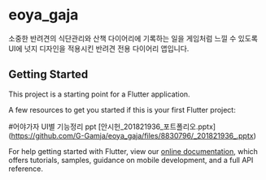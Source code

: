 # eoya_gaja
 
 소중한 반려견의 식단관리와 산책 다이어리에 기록하는 일을 게임처럼 느낄 수 있도록 UI에 넛지 디자인을 적용시킨 반려견 전용 다이어리 앱입니다. 

## Getting Started

This project is a starting point for a Flutter application.

A few resources to get you started if this is your first Flutter project:

#어야가자 UI별 기능정리 ppt
[안시헌_201821936_포트폴리오.pptx]
(https://github.com/G-Gamja/eoya_gaja/files/8830796/_201821936_.pptx)



For help getting started with Flutter, view our
[online documentation](https://flutter.dev/docs), which offers tutorials,
samples, guidance on mobile development, and a full API reference.

